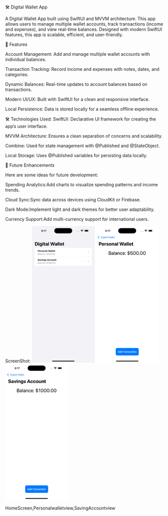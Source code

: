 🛠️ Digital Wallet App

A Digital Wallet App built using SwiftUI and MVVM architecture. This app allows users to manage multiple wallet accounts, track transactions (income and expenses), and view real-time balances. Designed with modern SwiftUI features, this app is scalable, efficient, and user-friendly.

🚀 Features

Account Management: Add and manage multiple wallet accounts with individual balances.

Transaction Tracking: Record income and expenses with notes, dates, and categories.

Dynamic Balances: Real-time updates to account balances based on transactions.

Modern UI/UX: Built with SwiftUI for a clean and responsive interface.

Local Persistence: Data is stored locally for a seamless offline experience.

🛠️ Technologies Used:
SwiftUI: Declarative UI framework for creating the app’s user interface.

MVVM Architecture: Ensures a clean separation of concerns and scalability.

Combine: Used for state management with @Published and @StateObject.

Local Storage: Uses @Published variables for persisting data locally.

🌟 Future Enhancements

Here are some ideas for future development:

Spending Analytics:Add charts to visualize spending patterns and income trends.

Cloud Sync:Sync data across devices using CloudKit or Firebase.

Dark Mode:Implement light and dark themes for better user adaptability.

Currency Support:Add multi-currency support for international users.

ScreenShot:
  <img src="https://github.com/sasankkukalakunta/DigitalWalletApp/blob/main/HomeScreen.png" width="200">
  <img src="https://github.com/sasankkukalakunta/DigitalWalletApp/blob/main/PersonalwallerView.png" width="200">
  <img src="https://github.com/sasankkukalakunta/DigitalWalletApp/blob/main/SavingAccountView.png" width="200">

HomeScreen,Personalwalletview,SavingAccountview
